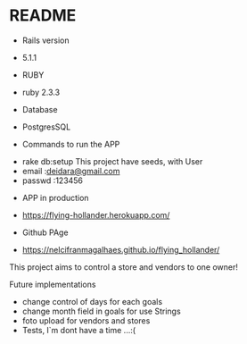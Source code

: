 # README

* Rails version
 - 5.1.1

* RUBY
 - ruby 2.3.3

 * Database
 - PostgresSQL

* Commands to run the APP
-  rake db:setup
This project have seeds,
with User
- email :deidara@gmail.com
- passwd :123456 

* APP in production
- https://flying-hollander.herokuapp.com/

* Github PAge
- https://nelcifranmagalhaes.github.io/flying_hollander/

This project aims to control a store and vendors to one owner!


<p>Future implementations</p>

- change control of days for each goals
- change month field in goals for use Strings
- foto upload for vendors and stores
- Tests, I`m dont have a time ...:(